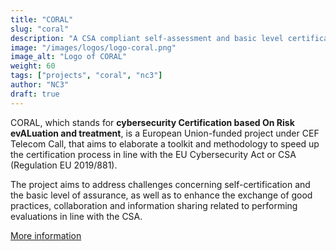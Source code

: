 ```yaml
---
title: "CORAL"
slug: "coral"
description: "A CSA compliant self-assessment and basic level certification framework"
image: "/images/logos/logo-coral.png"
image_alt: "Logo of CORAL"
weight: 60
tags: ["projects", "coral", "nc3"]
author: "NC3"
draft: true
---
```


CORAL, which stands for
__cybersecurity Certification based On Risk evALuation and treatment__,
is a European Union-funded project under CEF Telecom Call, that aims to
elaborate a toolkit and methodology to speed up the certification process in
line with the EU Cybersecurity Act or CSA (Regulation EU 2019/881).

The project aims to address challenges concerning self-certification and the
basic level of assurance, as well as to enhance the exchange of good practices,
collaboration and information sharing related to performing evaluations in line
with the CSA.


[More information](https://coral-project.org/)
